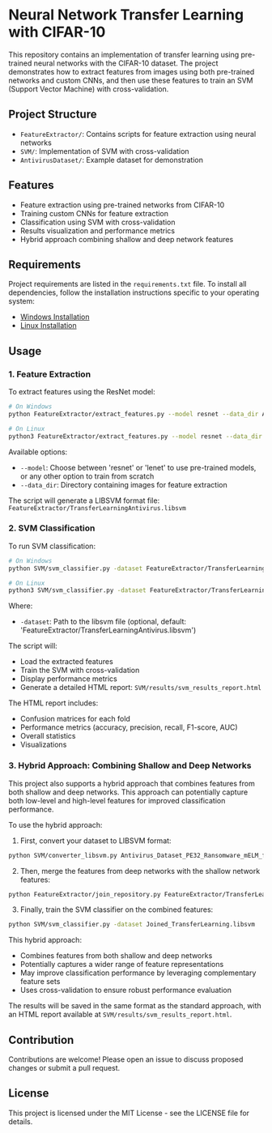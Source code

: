 # Neural Network Transfer Learning with CIFAR-10

This repository contains an implementation of transfer learning using pre-trained neural networks with the CIFAR-10 dataset. The project demonstrates how to extract features from images using both pre-trained networks and custom CNNs, and then use these features to train an SVM (Support Vector Machine) with cross-validation.

## Project Structure

- `FeatureExtractor/`: Contains scripts for feature extraction using neural networks
- `SVM/`: Implementation of SVM with cross-validation
- `AntivirusDataset/`: Example dataset for demonstration

## Features

- Feature extraction using pre-trained networks from CIFAR-10
- Training custom CNNs for feature extraction
- Classification using SVM with cross-validation
- Results visualization and performance metrics
- Hybrid approach combining shallow and deep network features

## Requirements

Project requirements are listed in the `requirements.txt` file. To install all dependencies, follow the installation instructions specific to your operating system:

- [Windows Installation](docs/installation_windows.md)
- [Linux Installation](docs/installation_linux.md)

## Usage

### 1. Feature Extraction

To extract features using the ResNet model:
```bash
# On Windows
python FeatureExtractor/extract_features.py --model resnet --data_dir AntivirusDataset

# On Linux
python3 FeatureExtractor/extract_features.py --model resnet --data_dir AntivirusDataset
```

Available options:
- `--model`: Choose between 'resnet' or 'lenet' to use pre-trained models, or any other option to train from scratch
- `--data_dir`: Directory containing images for feature extraction

The script will generate a LIBSVM format file: `FeatureExtractor/TransferLearningAntivirus.libsvm`

### 2. SVM Classification

To run SVM classification:
```bash
# On Windows
python SVM/svm_classifier.py -dataset FeatureExtractor/TransferLearningAntivirus.libsvm

# On Linux
python3 SVM/svm_classifier.py -dataset FeatureExtractor/TransferLearningAntivirus.libsvm
```

Where:
- `-dataset`: Path to the libsvm file (optional, default: 'FeatureExtractor/TransferLearningAntivirus.libsvm')

The script will:
- Load the extracted features
- Train the SVM with cross-validation
- Display performance metrics
- Generate a detailed HTML report: `SVM/results/svm_results_report.html`

The HTML report includes:
- Confusion matrices for each fold
- Performance metrics (accuracy, precision, recall, F1-score, AUC)
- Overall statistics
- Visualizations

### 3. Hybrid Approach: Combining Shallow and Deep Networks

This project also supports a hybrid approach that combines features from both shallow and deep networks. This approach can potentially capture both low-level and high-level features for improved classification performance.

To use the hybrid approach:

1. First, convert your dataset to LIBSVM format:
```bash
python SVM/converter_libsvm.py Antivirus_Dataset_PE32_Ransomware_mELM_format.csv Antivirus_Dataset_PE32_Ransomware_SVM_format.libsvm
```

2. Then, merge the features from deep networks with the shallow network features:
```bash
python FeatureExtractor/join_repository.py FeatureExtractor/TransferLearningAntivirus.libsvm Antivirus_Dataset_PE32_Ransomware_SVM_format.libsvm
```

3. Finally, train the SVM classifier on the combined features:
```bash
python SVM/svm_classifier.py -dataset Joined_TransferLearning.libsvm
```

This hybrid approach:
- Combines features from both shallow and deep networks
- Potentially captures a wider range of feature representations
- May improve classification performance by leveraging complementary feature sets
- Uses cross-validation to ensure robust performance evaluation

The results will be saved in the same format as the standard approach, with an HTML report available at `SVM/results/svm_results_report.html`.

## Contribution

Contributions are welcome! Please open an issue to discuss proposed changes or submit a pull request.

## License

This project is licensed under the MIT License - see the LICENSE file for details.
